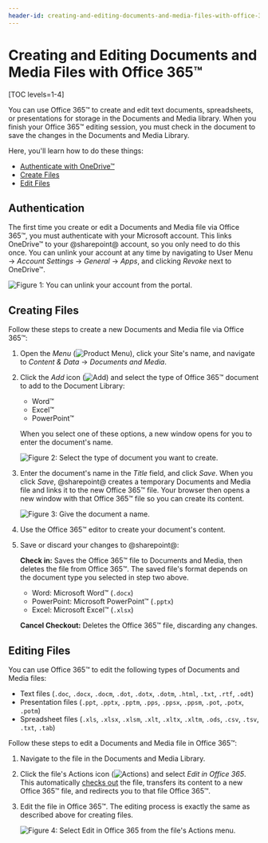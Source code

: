 ```yaml
---
header-id: creating-and-editing-documents-and-media-files-with-office-365
---
```


# Creating and Editing Documents and Media Files with Office 365™

[TOC levels=1-4]

You can use Office 365&trade; to create and edit text documents, spreadsheets, 
or presentations for storage in the Documents and Media library. When you finish 
your Office 365&trade; editing session, you must check in the document to save 
the changes in the Documents and Media Library. 

Here, you'll learn how to do these things:

-   [Authenticate with OneDrive&trade;](#authentication)
-   [Create Files](#creating-files)
-   [Edit Files](#editing-files)

## Authentication

The first time you create or edit a Documents and Media file via Office 
365&trade;, you must authenticate with your Microsoft account. This links 
OneDrive&trade; to your @sharepoint@ account, so you only need to do this once. You 
can unlink your account at any time by navigating to User Menu &rarr; 
*Account Settings* &rarr; *General* &rarr; *Apps*, and clicking *Revoke* next to 
OneDrive&trade;. 

![Figure 1: You can unlink your account from the portal.](../../../../images/office365-unlink.png)

## Creating Files

Follow these steps to create a new Documents and Media file via Office 
365&trade;: 

1.  Open the *Menu* 
    (![Product Menu](../../../../images/icon-menu.png)), 
    click your Site's name, and navigate to *Content & Data* &rarr; 
    *Documents and Media*. 

2.  Click the *Add* icon 
    (![Add](../../../../images/icon-add.png)) 
    and select the type of Office 365&trade; document to add to the Document 
    Library: 

    -   Word&trade;
    -   Excel&trade;
    -   PowerPoint&trade;

    When you select one of these options, a new window opens for you to enter 
    the document's name. 

    ![Figure 2: Select the type of document you want to create.](../../../../images/office365-new.png)

3.  Enter the document's name in the *Title* field, and click *Save*. When you 
    click *Save*, @sharepoint@ creates a temporary Documents and Media file and 
    links it to the new Office 365&trade; file. Your browser then opens a new 
    window with that Office 365&trade; file so you can create its content. 

    ![Figure 3: Give the document a name.](../../../../images/office365-creation-modal.png)

4.  Use the Office 365&trade; editor to create your document's content. 

5.  Save or discard your changes to @sharepoint@: 

    **Check in:** Saves the Office 365&trade; file to Documents and Media, then 
    deletes the file from Office 365&trade;. The saved file's format depends on 
    the document type you selected in step two above. 

    -   Word: Microsoft Word&trade; (`.docx`)
    -   PowerPoint: Microsoft PowerPoint&trade; (`.pptx`)
    -   Excel: Microsoft Excel&trade; (`.xlsx`)

    **Cancel Checkout:** Deletes the Office 365&trade; file, discarding any 
    changes. 

## Editing Files

You can use Office 365&trade; to edit the following types of Documents and 
Media files: 

-   Text files (`.doc`, `.docx`, `.docm`, `.dot`, `.dotx`, `.dotm`, `.html`, 
    `.txt`, `.rtf`, `.odt`)
-   Presentation files (`.ppt`, `.pptx`, `.pptm`, `.pps`, `.ppsx`, `.ppsm`, 
    `.pot`, `.potx`, `.potm`)
-   Spreadsheet files (`.xls`, `.xlsx`, `.xlsm`, `.xlt`, `.xltx`, `.xltm`, 
    `.ods`, `.csv`, `.tsv`, `.txt`, `.tab`)

Follow these steps to edit a Documents and Media file in Office 365&trade;: 

1.  Navigate to the file in the Documents and Media Library. 

2.  Click the file's Actions icon 
    (![Actions](../../../../images/icon-actions.png)) 
    and select *Edit in Office 365*. This automatically 
    [checks out](/docs/7-2/user/-/knowledge_base/u/checking-out-and-editing-files) 
    the file, transfers its content to a new Office 365&trade; file, and 
    redirects you to that file Office 365&trade;. 

3.  Edit the file in Office 365&trade;. The editing process is exactly the same 
    as described above for creating files. 

    ![Figure 4: Select *Edit in Office 365* from the file's Actions menu.](../../../../images/office365-edit.png)
